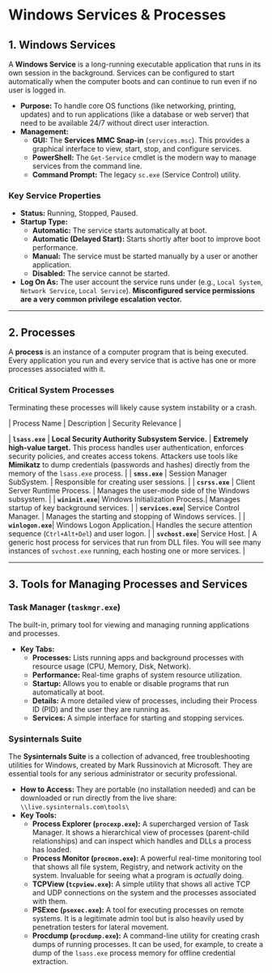 # Windows Services & Processes

## 1. Windows Services

A **Windows Service** is a long-running executable application that runs in its own session in the background. Services can be configured to start automatically when the computer boots and can continue to run even if no user is logged in.

*   **Purpose:** To handle core OS functions (like networking, printing, updates) and to run applications (like a database or web server) that need to be available 24/7 without direct user interaction.
*   **Management:**
    *   **GUI:** The **Services MMC Snap-in** (`services.msc`). This provides a graphical interface to view, start, stop, and configure services.
    *   **PowerShell:** The `Get-Service` cmdlet is the modern way to manage services from the command line.
    *   **Command Prompt:** The legacy `sc.exe` (Service Control) utility.

### Key Service Properties
*   **Status:** Running, Stopped, Paused.
*   **Startup Type:**
    *   **Automatic:** The service starts automatically at boot.
    *   **Automatic (Delayed Start):** Starts shortly after boot to improve boot performance.
    *   **Manual:** The service must be started manually by a user or another application.
    *   **Disabled:** The service cannot be started.
*   **Log On As:** The user account the service runs under (e.g., `Local System`, `Network Service`, `Local Service`). **Misconfigured service permissions are a very common privilege escalation vector.**

---

## 2. Processes

A **process** is an instance of a computer program that is being executed. Every application you run and every service that is active has one or more processes associated with it.

### Critical System Processes
Terminating these processes will likely cause system instability or a crash.

| Process Name | Description | Security Relevance |

| **`lsass.exe`** | **Local Security Authority Subsystem Service.** | **Extremely high-value target.** This process handles user authentication, enforces security policies, and creates access tokens. Attackers use tools like **Mimikatz** to dump credentials (passwords and hashes) directly from the memory of the `lsass.exe` process. |
| **`smss.exe`** | Session Manager SubSystem. | Responsible for creating user sessions. |
| **`csrss.exe`** | Client Server Runtime Process. | Manages the user-mode side of the Windows subsystem. |
| **`wininit.exe`**| Windows Initialization Process.| Manages startup of key background services. |
| **`services.exe`**| Service Control Manager. | Manages the starting and stopping of Windows services. |
| **`winlogon.exe`**| Windows Logon Application.| Handles the secure attention sequence (`Ctrl+Alt+Del`) and user logon. |
| **`svchost.exe`**| Service Host. | A generic host process for services that run from DLL files. You will see many instances of `svchost.exe` running, each hosting one or more services. |

---

## 3. Tools for Managing Processes and Services

### Task Manager (`taskmgr.exe`)
The built-in, primary tool for viewing and managing running applications and processes.
*   **Key Tabs:**
    *   **Processes:** Lists running apps and background processes with resource usage (CPU, Memory, Disk, Network).
    *   **Performance:** Real-time graphs of system resource utilization.
    *   **Startup:** Allows you to enable or disable programs that run automatically at boot.
    *   **Details:** A more detailed view of processes, including their Process ID (PID) and the user they are running as.
    *   **Services:** A simple interface for starting and stopping services.

### Sysinternals Suite
The **Sysinternals Suite** is a collection of advanced, free troubleshooting utilities for Windows, created by Mark Russinovich at Microsoft. They are essential tools for any serious administrator or security professional.

*   **How to Access:** They are portable (no installation needed) and can be downloaded or run directly from the live share: `\\live.sysinternals.com\tools\`
*   **Key Tools:**
    *   **Process Explorer (`procexp.exe`):** A supercharged version of Task Manager. It shows a hierarchical view of processes (parent-child relationships) and can inspect which handles and DLLs a process has loaded.
    *   **Process Monitor (`procmon.exe`):** A powerful real-time monitoring tool that shows all file system, Registry, and network activity on the system. Invaluable for seeing what a program is *actually* doing.
    *   **TCPView (`tcpview.exe`):** A simple utility that shows all active TCP and UDP connections on the system and the processes associated with them.
    *   **PSExec (`psexec.exe`):** A tool for executing processes on remote systems. It is a legitimate admin tool but is also heavily used by penetration testers for lateral movement.
    *   **Procdump (`procdump.exe`):** A command-line utility for creating crash dumps of running processes. It can be used, for example, to create a dump of the `lsass.exe` process memory for offline credential extraction.
